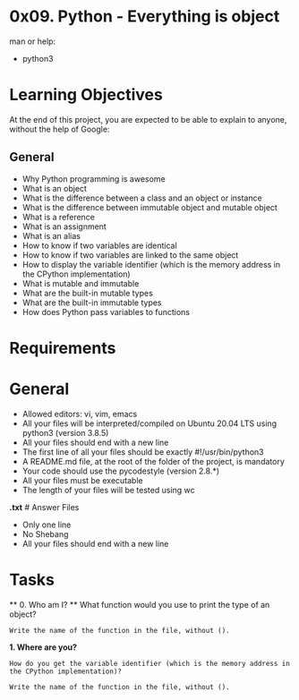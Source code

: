 # 0x09. Python - Everything is object

man or help:

- python3

# Learning Objectives

At the end of this project, you are expected to be able to explain to anyone, without the help of Google:

## General

- Why Python programming is awesome
- What is an object
- What is the difference between a class and an object or instance
- What is the difference between immutable object and mutable object
- What is a reference
- What is an assignment
- What is an alias
- How to know if two variables are identical
- How to know if two variables are linked to the same object
- How to display the variable identifier (which is the memory address in the CPython implementation)
- What is mutable and immutable
- What are the built-in mutable types
- What are the built-in immutable types
- How does Python pass variables to functions

# Requirements

# General

- Allowed editors: vi, vim, emacs
- All your files will be interpreted/compiled on Ubuntu 20.04 LTS using python3 (version 3.8.5)
- All your files should end with a new line
- The first line of all your files should be exactly #!/usr/bin/python3
- A README.md file, at the root of the folder of the project, is mandatory
- Your code should use the pycodestyle (version 2.8.*)
- All your files must be executable
- The length of your files will be tested using wc

**.txt** # Answer Files

- Only one line
- No Shebang
- All your files should end with a new line

# Tasks

** 0. Who am I? **
	What function would you use to print the type of an object?

	Write the name of the function in the file, without ().

**1. Where are you?**

	How do you get the variable identifier (which is the memory address in the CPython implementation)?

	Write the name of the function in the file, without ().


